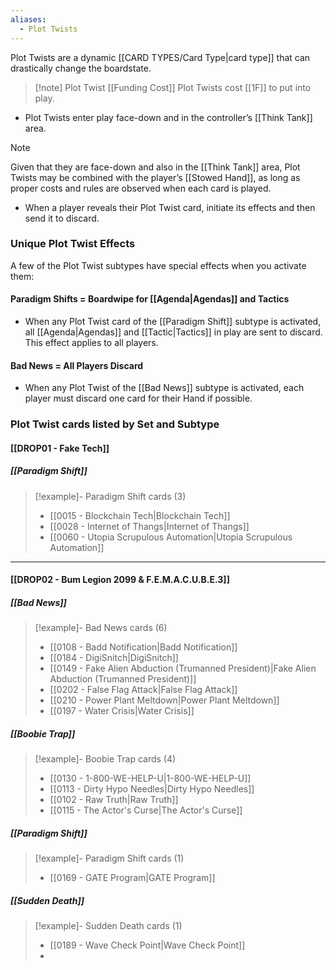 ```yaml
---
aliases:
  - Plot Twists
---
```

Plot Twists are a dynamic [[CARD TYPES/Card Type|card type]] that can drastically change the boardstate.

> [!note] Plot Twist [[Funding Cost]]
> Plot Twists cost [[1F]] to put into play. 

 - Plot Twists enter play face-down and in the controller’s [[Think Tank]] area.

> [!note]
> Given that they are face-down and also in the [[Think Tank]] area, Plot Twists may be combined with the player’s [[Stowed Hand]], as long as proper costs and rules are observed when each card is played.

 - When a player reveals their Plot Twist card, initiate its effects and then send it to discard. 

### Unique Plot Twist Effects

A few of the Plot Twist subtypes have special effects when you activate them:

#### Paradigm Shifts = Boardwipe for [[Agenda|Agendas]] and Tactics

- When any Plot Twist card of the [[Paradigm Shift]] subtype is activated, all [[Agenda|Agendas]] and [[Tactic|Tactics]] in play are sent to discard. This effect applies to all players.

#### Bad News = All Players Discard

- When any Plot Twist of the [[Bad News]] subtype is activated, each player must discard one card for their Hand if possible. 



### Plot Twist cards listed by Set and Subtype

#### [[DROP01 - Fake Tech]]

##### [[Paradigm Shift]]
> [!example]- Paradigm Shift cards (3)
>  - [[0015 - Blockchain Tech|Blockchain Tech]]
>  - [[0028 - Internet of Thangs|Internet of Thangs]]
>  - [[0060 - Utopia Scrupulous Automation|Utopia Scrupulous Automation]]

 --- 
 
#### [[DROP02 - Bum Legion 2099 & F.E.M.A.C.U.B.E.3]]

##### [[Bad News]]
> [!example]- Bad News cards (6)
>  - [[0108 - Badd Notification|Badd Notification]]
>  - [[0184 - DigiSnitch|DigiSnitch]]
>  - [[0149 - Fake Alien Abduction (Trumanned President)|Fake Alien Abduction (Trumanned President)]]
>  - [[0202 - False Flag Attack|False Flag Attack]]
>  - [[0210 - Power Plant Meltdown|Power Plant Meltdown]]
>  - [[0197 - Water Crisis|Water Crisis]]

##### [[Boobie Trap]]
> [!example]- Boobie Trap cards (4)
>  - [[0130 - 1-800-WE-HELP-U|1-800-WE-HELP-U]]
>  - [[0113 - Dirty Hypo Needles|Dirty Hypo Needles]]
>  - [[0102 - Raw Truth|Raw Truth]]
>  - [[0115 - The Actor's Curse|The Actor's Curse]]

##### [[Paradigm Shift]]
> [!example]- Paradigm Shift cards (1)
>  - [[0169 - GATE Program|GATE Program]]

##### [[Sudden Death]]
> [!example]- Sudden Death cards (1)
>  - [[0189 - Wave Check Point|Wave Check Point]]
>- 